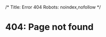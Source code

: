 /*
Title: Error 404
Robots: noindex,nofollow
*/


<div class="video-container">
	<div id="player"></div>
<!-- 	<iframe width="100%" height="100%" id="video" src="//www.youtube.com/embed/pE_P9EcbVOI?&autoplay=0&modestbranding=1&showinfo=0&controls=0&loop=1" frameborder="0" allowfullscreen></iframe> -->
	<div class="error-404">
		<h1 class="text-center">404: Page not found</h1>
	</div>
</div>

<script>      // 2. This code loads the IFrame Player API code asynchronously.
      var tag = document.createElement('script');
      tag.src = "http://www.youtube.com/player_api";
      var firstScriptTag = document.getElementsByTagName('script')[0];
      firstScriptTag.parentNode.insertBefore(tag, firstScriptTag);

      // 3. This function creates an <iframe> (and YouTube player)
      //    after the API code downloads.
      var player;
      function onYouTubePlayerAPIReady() {
        player = new YT.Player('player', {
          playerVars: { 'autoplay': 1, 'controls': 0,'showinfo': 0, 'loop': 1, 'wmode':'opaque', 'iv_load_policy': 3, 'modestbranding': 1, 'playlist': 'pE_P9EcbVOI'},
          videoId: 'pE_P9EcbVOI',
          events: {
            'onReady': onPlayerReady}
        });
      }

      // 4. The API will call this function when the video player is ready.
      function onPlayerReady(event) {
        event.target.mute();
      }
</script>